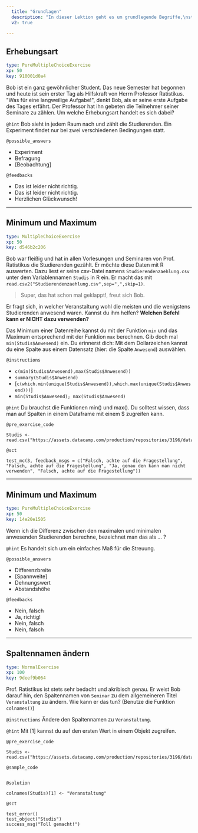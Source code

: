 ```yaml
---
  title: "Grundlagen"
  description: "In dieser Lektion geht es um grundlegende Begriffe,\nstatistische Messgrößen, andere Kennzahlen und\nden Umgang mit Datensätzen. Dies ist also der Einstieg\nin die deskriptive Statistik."
  v2: true

---
```

## Erhebungsart

```yaml
type: PureMultipleChoiceExercise 
xp: 50 
key: 910001d0a4   
```

Bob ist ein ganz gewöhnlicher Student. Das neue Semester hat begonnen und heute ist sein erster Tag als Hilfskraft von Herrn Professor Ratistikus. "Was für eine langweilige Aufgabe!", denkt Bob, als er seine erste Aufgabe des Tages erfährt. Der Professor hat ihn gebeten die Teilnehmer seiner Seminare zu zählen. Um welche Erhebungsart handelt es sich dabei?


`@hint`
Bob sieht in jedem Raum nach und zählt die Studierenden. Ein Experiment findet nur bei zwei verschiedenen Bedingungen statt.





`@possible_answers`
- Experiment
- Befragung
- [Beobachtung]

`@feedbacks`
- Das ist leider nicht richtig.
- Das ist leider nicht richtig.
- Herzlichen Glückwunsch!





---
## Minimum und Maximum

```yaml
type: MultipleChoiceExercise 
xp: 50 
key: d546b2c206   
```

Bob war fleißig und hat in allen Vorlesungen und Seminaren von Prof. Ratistikus die Studierenden gezählt. Er möchte diese Daten mit R auswerten. Dazu liest er seine csv-Datei
namens ``Studierendenzaehlung.csv`` unter dem Variablennamen ``Studis`` in R ein. Er macht das mit ``read.csv2("Studierendenzaehlung.csv",sep=",",skip=1)``. 

> Super, das hat schon mal geklappt!, freut sich Bob. 

Er fragt sich, in welcher Veranstaltung wohl die meisten und die wenigstens Studierenden anwesend waren. Kannst du ihm helfen? **Welchen Befehl kann er NICHT dazu verwenden?**

Das Minimum einer Datenreihe kannst du mit der Funktion ``min`` und das Maximum entsprechend mit der Funktion ``max`` berechnen. Gib doch mal ``min(Studis$Anwesend)`` ein. Du erinnerst dich: Mit dem Dollarzeichen kannst du eine Spalte aus einem Datensatz (hier: die Spalte ``Anwesend``) auswählen.

`@instructions`
- ``c(min(Studis$Anwesend),max(Studis$Anwesend))``
- ``summary(Studis$Anwesend)``
-  [``c(which.min(unique(Studis$Anwesend)),which.max(unique(Studis$Anwesend)))``]
- ``min(Studis$Anwesend); max(Studis$Anwesend)``

`@hint`
Du brauchst die Funktionen min() und max(). Du solltest wissen, dass man auf Spalten in einem Dataframe mit einem $ zugreifen kann.

`@pre_exercise_code`

```{r}
Studis <- read.csv("https://assets.datacamp.com/production/repositories/3196/datasets/f7c3df4f7a167efcf7ff74b306b8045a10f83365/Studierendenzaehlung.csv",sep=";")
```


`@sct`

```{r}
test_mc(3, feedback_msgs = c("Falsch, achte auf die Fragestellung", "Falsch, achte auf die Fragestellung", "Ja, genau den kann man nicht verwenden", "Falsch, achte auf die Fragestellung"))
```






---
## Minimum und Maximum

```yaml
type: PureMultipleChoiceExercise 
xp: 50 
key: 14e20e1505   
```

Wenn ich die Differenz zwischen den maximalen und minimalen anwesenden Studierenden berechne, bezeichnet man das als ... ?


`@hint`
Es handelt sich um ein einfaches Maß für die Streuung.





`@possible_answers`
- Differenzbreite
- [Spannweite]
- Dehnungswert
- Abstandshöhe

`@feedbacks`
- Nein, falsch
- Ja, richtig!
- Nein, falsch
- Nein, falsch





---
## Spaltennamen ändern

```yaml
type: NormalExercise 
xp: 100 
key: 9deef9b064   
```

Prof. Ratistikus ist stets sehr bedacht und akribisch genau. Er weist Bob darauf hin, den Spaltennamen von ``Seminar`` zu dem allgemeineren Titel ``Veranstaltung`` zu ändern. Wie kann er das tun? (Benutze die Funktion ``colnames()``)

`@instructions`
Ändere den Spaltennamen zu ``Veranstaltung``.

`@hint`
Mit [1] kannst du auf den ersten Wert in einem Objekt zugreifen.

`@pre_exercise_code`

```{r}
Studis <- read.csv("https://assets.datacamp.com/production/repositories/3196/datasets/f7c3df4f7a167efcf7ff74b306b8045a10f83365/Studierendenzaehlung.csv",sep=";")
```
`@sample_code`

```{r}

```

`@solution`

```{r}
colnames(Studis)[1] <- "Veranstaltung"
```
`@sct`

```{r}
test_error()
test_object("Studis")
success_msg("Toll gemacht!")
```




